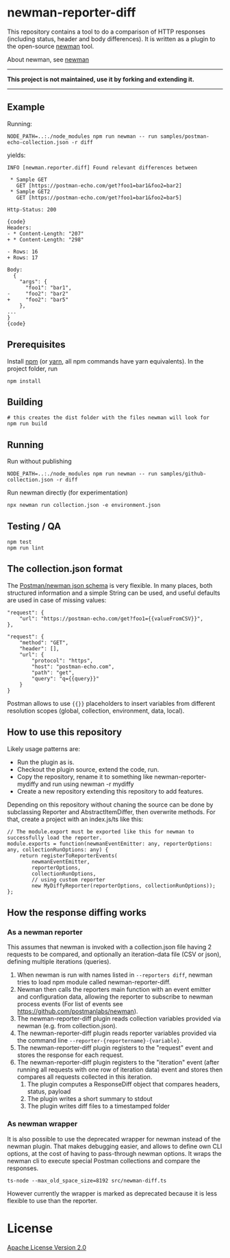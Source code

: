 # newman-reporter-diff

This repository contains a tool to do a comparison of HTTP responses (including status, header and body differences).
It is written as a plugin to the open-source [newman](https://github.com/postmanlabs/newman) tool.

About newman, see [newman](https://www.getpostman.com/docs/v6/postman/collection_runs/command_line_integration_with_newman)

---

**This project is not maintained, use it by forking and extending it.**

---

## Example

Running:

    NODE_PATH=..:./node_modules npm run newman -- run samples/postman-echo-collection.json -r diff

yields:

    INFO [newman.reporter.diff] Found relevant differences between

     * Sample GET
       GET [https://postman-echo.com/get?foo1=bar1&foo2=bar2]
     * Sample GET2
       GET [https://postman-echo.com/get?foo1=bar1&foo2=bar5]

    Http-Status: 200

    {code}
    Headers:
    - * Content-Length: "207"
    + * Content-Length: "298"

    - Rows: 16
    + Rows: 17

    Body:
      {
        "args": {
          "foo1": "bar1",
    -     "foo2": "bar2"
    +     "foo2": "bar5"
        },
    ...
    }
    {code}


## Prerequisites

Install [npm](https://www.npmjs.com) (or [yarn](https://yarnpkg.com/lang/en/docs/install/#debian-stable), all npm commands have yarn equivalents).
In the project folder, run

    npm install

## Building

    # this creates the dist folder with the files newman will look for
    npm run build

## Running

Run without publishing

    NODE_PATH=..:./node_modules npm run newman -- run samples/github-collection.json -r diff

Run newman directly (for experimentation)

    npx newman run collection.json -e environment.json

## Testing / QA

    npm test
    npm run lint

## The collection.json format

The [Postman/newman json schema](https://schema.getpostman.com/json/collection/v2.0.0/docs/index.html) is very flexible.
In many places, both structured information and a simple String can be used, and useful defaults are used in case of missing values:


    "request": {
        "url": "https://postman-echo.com/get?foo1={{valueFromCSV}}",
    },

    "request": {
        "method": "GET",
        "header": [],
        "url": {
            "protocol": "https",
            "host": "postman-echo.com",
            "path": "get",
            "query": "q={{query}}"
        }
    }

Postman allows to use ```{{}}``` placeholders to insert variables from different resolution scopes (global, collection, environment, data, local).

## How to use this repository

Likely usage patterns are:

* Run the plugin as is.
* Checkout the plugin source, extend the code, run.
* Copy the repository, rename it to something like newman-reporter-mydiffy and run using newman -r mydiffy
* Create a new repository extending this repository to add features.

Depending on this repository without chaning the source can be done by subclassing Reporter and AbstractItemDiffer, then overwrite methods.
For that, create a project with an index.js/ts like this:

    // The module.export must be exported like this for newman to successfully load the reporter.
    module.exports = function(newmanEventEmitter: any, reporterOptions: any, collectionRunOptions: any) {
        return registerToReporterEvents(
            newmanEventEmitter,
            reporterOptions,
            collectionRunOptions,
            // using custom reporter
            new MyDiffyReporter(reporterOptions, collectionRunOptions));
    };

## How the response diffing works

### As a newman reporter

This assumes that newman is invoked with a collection.json file having 2 requests to be compared, and optionally an iteration-data file (CSV or json), defining multiple iterations (queries). 

1. When newman is run with names listed in ```--reporters diff```, newman tries to load npm module called newman-reporter-diff.
2. Newman then calls the reporters main function with an event emitter and configuration data, allowing the reporter to subscribe to newman process events (For list of events see https://github.com/postmanlabs/newman).
3. The newman-reporter-diff plugin reads collection variables provided via newman (e.g. from collection.json).
4. The newman-reporter-diff plugin reads reporter variables provided via the command line `--reporter-{reportername}-{variable}`.
5. The newman-reporter-diff plugin registers to the "request" event and stores the response for each request.
6. The newman-reporter-diff plugin registers to the "iteration" event (after running all requests with one row of iteration data) event and stores then compares all requests collected in this iteration.
   1. The plugin computes a ResponseDiff object that compares headers, status, payload
   2. The plugin writes a short summary to stdout
   3. The plugin writes diff files to a timestamped folder

### As newman wrapper

It is also possible to use the deprecated wrapper for newman instead of the newman plugin.
That makes debugging easier, and allows to define own CLI options, at the cost of having to pass-through newman options.
It wraps the newman cli to execute special Postman collections and compare the responses.

    ts-node --max_old_space_size=8192 src/newman-diff.ts

However currently the wrapper is marked as deprecated because it is less flexible to use than the reporter.

# License

[Apache License Version 2.0](LICENSE)
